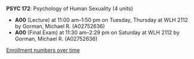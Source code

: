 **PSYC 172**: Psychology of Human Sexuality (4 units)

- **A00** (Lecture) at 11:00 am–1:50 pm on Tuesday, Thursday at WLH 2112 by Gorman, Michael R. (A02752636)
- **A00** (Final Exam) at 11:30 am–2:29 pm on Saturday at WLH 2112 by Gorman, Michael R. (A02752636)

[Enrollment numbers over time](./PSYC172.tsv)
